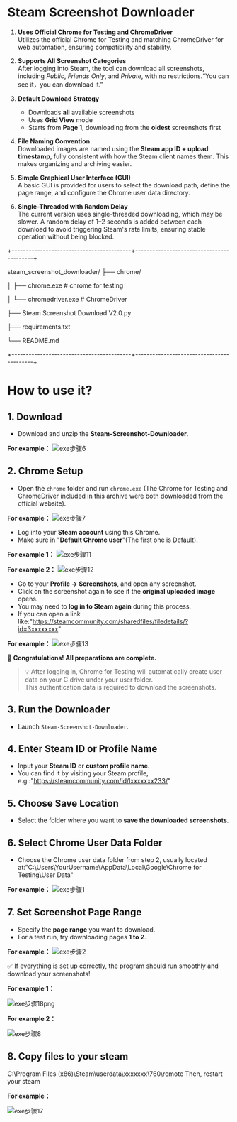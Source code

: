 # Steam Screenshot Downloader

1. **Uses Official Chrome for Testing and ChromeDriver**  
   Utilizes the official Chrome for Testing and matching ChromeDriver for web automation, ensuring compatibility and stability.

2. **Supports All Screenshot Categories**  
   After logging into Steam, the tool can download all screenshots, including *Public*, *Friends Only*, and *Private*, with no restrictions.“You can see it，you can download it.”

3. **Default Download Strategy**  
   - Downloads **all** available screenshots  
   - Uses **Grid View** mode  
   - Starts from **Page 1**, downloading from the **oldest** screenshots first  

4. **File Naming Convention**  
   Downloaded images are named using the **Steam app ID + upload timestamp**, fully consistent with how the Steam client names them. This makes organizing and archiving easier.

5. **Simple Graphical User Interface (GUI)**  
   A basic GUI is provided for users to select the download path, define the page range, and configure the Chrome user data directory.

6. **Single-Threaded with Random Delay**  
   The current version uses single-threaded downloading, which may be slower. A random delay of 1–2 seconds is added between each download to avoid triggering Steam's rate limits, ensuring stable operation without being blocked.

+------------------------------------------+------------------------------------------+

steam_screenshot_downloader/
├── chrome/

│ ├── chrome.exe # chrome for testing

│ └── chromedriver.exe #  ChromeDriver

├── Steam Screenshot Download V2.0.py 

├── requirements.txt 

└── README.md 


+------------------------------------------+------------------------------------------+
# How to use it?

## 1. Download

- Download and unzip the **Steam-Screenshot-Downloader**.

**For example：**
![exe步骤6](https://github.com/user-attachments/assets/8736847d-1235-4563-8057-addd09a57cd8)


## 2. Chrome Setup

- Open the `chrome` folder and run `chrome.exe` (The Chrome for Testing and ChromeDriver included in this archive were both downloaded from the official website).

**For example：**
![exe步骤7](https://github.com/user-attachments/assets/8c20cd48-3123-4a71-8e89-c01b8075a9a4)


- Log into your **Steam account** using this Chrome.
- Make sure in "**Default Chrome user**"(The first one is Default).

**For example 1：**
![exe步骤11](https://github.com/user-attachments/assets/90efc52e-8ede-4b44-b56b-427609ac3def)

**For example 2：**
![exe步骤12](https://github.com/user-attachments/assets/13398610-da5b-4ced-a4a1-91113f91383e)


- Go to your **Profile → Screenshots**, and open any screenshot.
- Click on the screenshot again to see if the **original uploaded image** opens.
- You may need to **log in to Steam again** during this process.
- If you can open a link like:"https://steamcommunity.com/sharedfiles/filedetails/?id=3xxxxxxxx"

**For example：**
![exe步骤13](https://github.com/user-attachments/assets/b5402964-6d55-48ce-bed6-6cd778976192)


🎉 **Congratulations! All preparations are complete.**

> 💡 After logging in, Chrome for Testing will automatically create user data on your C drive under your user folder.  
> This authentication data is required to download the screenshots.

## 3. Run the Downloader

- Launch `Steam-Screenshot-Downloader`.

## 4. Enter Steam ID or Profile Name

- Input your **Steam ID** or **custom profile name**.
- You can find it by visiting your Steam profile, e.g.:"https://steamcommunity.com/id/lxxxxxxx233/"

## 5. Choose Save Location

- Select the folder where you want to **save the downloaded screenshots**.

## 6. Select Chrome User Data Folder

- Choose the Chrome user data folder from step 2, usually located at:"C:\Users\YourUsername\AppData\Local\Google\Chrome for Testing\User Data"

**For example：**
![exe步骤1](https://github.com/user-attachments/assets/0e4c5c5f-10c3-4e6d-bf41-ef107bf3052f)



## 7. Set Screenshot Page Range

- Specify the **page range** you want to download.
- For a test run, try downloading pages **1 to 2**.

**For example：**
![exe步骤2](https://github.com/user-attachments/assets/4a8e51d8-75e6-4a3a-90d0-7ee8e159e79d)



✅ If everything is set up correctly, the program should run smoothly and download your screenshots!

**For example 1：**

![exe步骤18png](https://github.com/user-attachments/assets/cfb5ea2f-7669-4adf-96e5-ee502e5dc0f3)


**For example 2：**

![exe步骤8](https://github.com/user-attachments/assets/d33b72f8-b3ad-4779-aed9-a9cdefa4c0d3)

## 8. Copy files to your steam
C:\Program Files (x86)\Steam\userdata\xxxxxxx\760\remote
Then, restart your steam

**For example：**

![exe步骤17](https://github.com/user-attachments/assets/8f53846c-2ca8-4354-961a-e817d1dd46ed)



